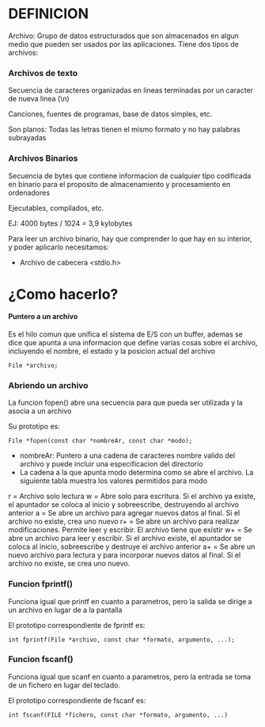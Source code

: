 # DEFINICION

Archivo: Grupo de datos estructurados que son almacenados en algun medio que pueden ser usados por las aplicaciones. Tiene dos tipos de archivos:

### Archivos de texto
Secuencia de caracteres organizadas en lineas terminadas por un caracter de nueva linea (\n)

Canciones, fuentes de programas, base de datos simples, etc.

Son planos: Todas las letras tienen el mismo formato y no hay palabras subrayadas

### Archivos Binarios

Secuencia de bytes que contiene informacion de cualquier tipo codificada en binario para el proposito de almacenamiento y procesamiento en ordenadores

Ejecutables, compilados, etc.

EJ: 4000 bytes / 1024 = 3,9 kylobytes

Para leer un archivo binario, hay que comprender lo que hay en su interior, y poder aplicarlo necesitamos:

* Archivo de cabecera <stdio.h>

# ¿Como hacerlo?

#### Puntero a un archivo
Es el hilo comun que unifica el sistema de E/S con un buffer, ademas se dice que apunta a una informacion que define varias cosas sobre el archivo, incluyendo el nombre, el estado y la posicion actual del archivo


```
File *archivo;
```

### Abriendo un archivo

La funcion fopen() abre una secuencia para que pueda ser utilizada y la asocia a un archivo

Su prototipo es:
```
File *fopen(const char *nombreAr, const char *modo);
```

* nombreAr: Puntero a una cadena de caracteres nombre valido del archivo y puede incluir una especificacion del directorio
* La cadena a la que apunta modo determina como se abre el archivo. La siguiente tabla muestra los valores permitidos para modo

r = Archivo solo lectura
w = Abre solo para escritura. Si el archivo ya existe, el apuntador se coloca al inicio y sobreescribe, destruyendo al archivo anterior
a = Se abre un archivo para agregar nuevos datos al final. Si el archivo no existe, crea uno nuevo
r+ = Se abre un archivo para realizar modificaciones. Permite leer y escribir. El archivo tiene que existir
w+ = Se abre un archivo para leer y escribir. Si el archivo existe, el apuntador se coloca al inicio, sobreescribe y destruye el archivo anterior
a+ = Se abre un nuevo archivo para lectura y para incorporar nuevos datos al final. Si el archivo no existe, se crea uno nuevo.

### Funcion fprintf()

Funciona igual que printf en cuanto a parametros, pero la salida se dirige a un archivo en lugar de a la pantalla

El prototipo correspondiente de fprintf es:

```
int fprintf(File *archivo, const char *formato, argumento, ...);
```

### Funcion fscanf()

Funciona igual que scanf en cuanto a parametros, pero la entrada se toma de un fichero en lugar del teclado.

El prototipo correspondiente de fscanf es:

```
int fscanf(FILE *fichero, const char *formato, argumento, ...)
```